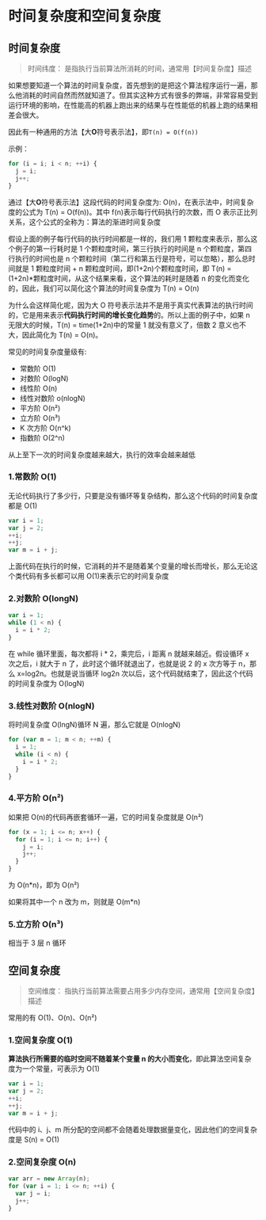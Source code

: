 # 时间复杂度和空间复杂度

## 时间复杂度

> 时间纬度： 是指执行当前算法所消耗的时间，通常用【时间复杂度】描述

如果想要知道一个算法的时间复杂度，首先想到的是把这个算法程序运行一遍，那么他消耗的时间自然而然就知道了。但其实这种方式有很多的弊端，非常容易受到运行环境的影响，在性能高的机器上跑出来的结果与在性能低的机器上跑的结果相差会很大。

因此有一种通用的方法【大**O**符号表示法】，即`T(n) = O(f(n))`

示例：

```javascript
for (i = i; i < n; ++i) {
  j = i;
  j++;
}
```

通过【大**O**符号表示法】这段代码的时间复杂度为: O(n)，在表示法中，时间复杂度的公式为 T(n) = O(f(n))。其中 f(n)表示每行代码执行的次数，而 O 表示正比列关系，这个公式的全称为：算法的渐进时间复杂度

假设上面的例子每行代码的执行时间都是一样的，我们用 1 颗粒度来表示，那么这个例子的第一行耗时是 1 个颗粒度时间，第三行执行的时间是 n 个颗粒度，第四行执行的时间也是 n 个颗粒时间（第二行和第五行是符号，可以忽略），那么总时间就是 1 颗粒度时间 + n 颗粒度时间，即(1+2n)个颗粒度时间，即 T(n) = (1+2n)\*颗粒度时间，从这个结果来看，这个算法的耗时是随着 n 的变化而变化的，因此，我们可以简化这个算法的时间复杂度为 T(n) = O(n)

为什么会这样简化呢，因为大 O 符号表示法并不是用于真实代表算法的执行时间的，它是用来表示**代码执行时间的增长变化趋势**的。所以上面的例子中，如果 n 无限大的时候，T(n) = time(1+2n)中的常量 1 就没有意义了，倍数 2 意义也不大，因此简化为 T(n) = O(n)。

常见的时间复杂度量级有:

- 常数阶 O(1)
- 对数阶 O(logN)
- 线性阶 O(n)
- 线性对数阶 o(nlogN)
- 平方阶 O(n²)
- 立方阶 O(n³)
- K 次方阶 O(n^k)
- 指数阶 O(2^n)

从上至下一次的时间复杂度越来越大，执行的效率会越来越低

### 1.常数阶 O(1)

无论代码执行了多少行，只要是没有循环等复杂结构，那么这个代码的时间复杂度都是 O(1)

```javascript
var i = 1;
var j = 2;
++i;
++j;
var m = i + j;
```

上面代码在执行的时候，它消耗的并不是随着某个变量的增长而增长，那么无论这个类代码有多长都可以用 O(1)来表示它的时间复杂度

### 2.对数阶 O(longN)

```javascript
var i = 1;
while (1 < n) {
  i = i * 2;
}
```

在 while 循环里面，每次都将 i \* 2，乘完后，i 距离 n 就越来越近。假设循环 x 次之后，i 就大于 n 了，此时这个循环就退出了，也就是说 2 的 x 次方等于 n，那么 x=log2n。也就是说当循环 log2n 次以后，这个代码就结束了，因此这个代码的时间复杂度为 O(logN)

### 3.线性对数阶 O(nlogN)

将时间复杂度 O(lngN)循环 N 遍，那么它就是 O(nlogN)

```javascript
for (var m = 1; m < n; ++m) {
  i = 1;
  while (i < n) {
    i = i * 2;
  }
}
```

### 4.平方阶 O(n²)

如果把 O(n)的代码再嵌套循环一遍，它的时间复杂度就是 O(n²)

```javascript
for (x = 1; i <= n; x++) {
  for (i = 1; i <= n; i++) {
    j = i;
    j++;
  }
}
```

为 O(n\*n)，即为 O(n²)

如果将其中一个 n 改为 m，则就是 O(m\*n)

### 5.立方阶 O(n³)

相当于 3 层 n 循环

## 空间复杂度

> 空间维度： 指执行当前算法需要占用多少内存空间，通常用【空间复杂度】描述

常用的有 O(1)、O(n)、O(n²)

### 1.空间复杂度 O(1)

**算法执行所需要的临时空间不随着某个变量 n 的大小而变化**，即此算法空间复杂度为一个常量，可表示为 O(1)

```javascript
var i = 1;
var j = 2;
++i;
++j;
var m = i + j;
```

代码中的 i、j、m 所分配的空间都不会随着处理数据量变化，因此他们的空间复杂度是 S(n) = O(1)

### 2.空间复杂度 O(n)

```javascript
var arr = new Array(n);
for (var i = 1; i <= n; ++i) {
  var j = i;
  j++;
}
```
